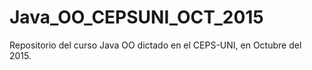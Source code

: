 # Java_OO_CEPSUNI_OCT_2015
Repositorio del curso Java OO dictado en el CEPS-UNI, en Octubre del 2015.
